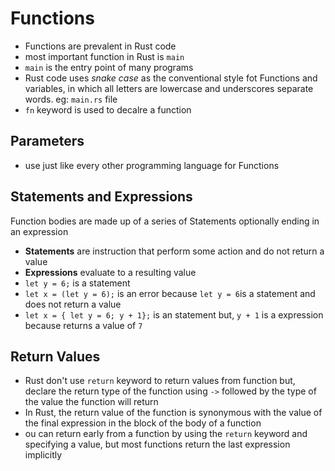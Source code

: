 # Functions
- Functions are prevalent in Rust code
- most important function in Rust is `main`
- `main` is the entry point of many programs
- Rust code uses *snake case* as the conventional style fot Functions and variables, in which all letters are lowercase and underscores separate words. eg: `main.rs` file
- `fn` keyword is used to decalre a function

## Parameters
- use just like every other programming language for Functions

## Statements and Expressions
Function bodies are made up of a series of Statements optionally ending in an expression
- **Statements** are instruction that perform some action and do not return a value
- **Expressions** evaluate to a resulting value
- `let y = 6;` is a statement
- `let x = (let y = 6);` is an error because `let y = 6`is a statement and does not return a value
- `let x = { let y = 6; y + 1};` is an statement but, `y + 1` is a expression because returns a value of `7`

## Return Values
- Rust don't use `return` keyword to return values from function but, declare the return type of the function using `->` followed by the type of the value the function will return 
- In Rust, the return value of the function is synonymous with the value of the final expression in the block of the body of a function
- ou can return early from a function by using the `return` keyword and specifying a value, but most functions return the last expression implicitly
